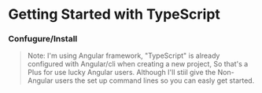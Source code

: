 # Getting Started with TypeScript

### Confugure/Install

> Note: I'm using Angular framework, "TypeScript" is already configured with Angular/cli when creating a new project, So that's a Plus for use lucky Angular users. Although I'll stiil give the Non-Angular users the set up command lines so you can easly get started.

###